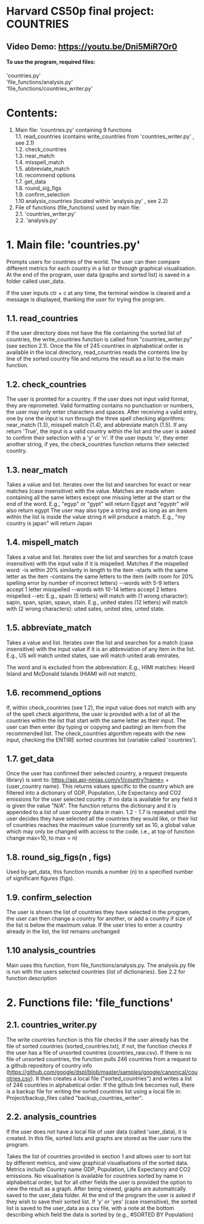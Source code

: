 # Harvard CS50p final project: COUNTRIES


## Video Demo:  <https://youtu.be/Dni5MiR7Or0>


#### To use the program, required files: 
'countries.py'  
'file_functions/analysis.py'  
'file_functions/countries_writer.py'

# Contents:
1. Main file: 'countries.py' containing 9 functions  
    1.1. read_countries (contains write_countries from 'countries_writer.py' , see 2.1)  
    1.2. check_countries  
    1.3. near_match   
    1.4. misspell_match   
    1.5. abbreviate_match   
    1.6. recommend options  
    1.7. get_data  
    1.8. round_sig_figs  
    1.9. confirm_selection  
    1.10 analysis_countries (located within 'analysis.py' , see 2.2)  
2. File of functions (file_functions) used by main file:  
    2.1. 'countries_writer.py'  
    2.2. 'analysis.py'  



# 1. Main file: 'countries.py'
Prompts users for countries of the world. The user can then compare different metrics for each country in a list or through
graphical visualisation. At the end of the program, user data (graphs and sorted list) is saved in a folder called user_data.

If the user inputs ctr + c at any time, the terminal window is cleared and a message is displayed, thanking the user for
trying the program.

## 1.1. read_countries
If the user directory does not have the file containing the sorted list of countries, the write_countries function is called
from "countries_writer.py" (see section 2.1). Once the file of 245 countries in alphabetical order is available in the local
directory, read_countries reads the contents line by line of the sorted country file and returns the result as a list to the
main function.

## 1.2. check_countries
The user is promted for a country. If the user does not input valid format, they are reprometed. Valid formatting contains
no punctuation or numbers, the user may only enter characters and spaces. After receiving a valid entry, one by one  the input
is run through the three spell checking algorithms: near_match (1.3), misspell match (1.4), and abbreviate match (1.5). If any
return 'True', the input is a valid country within the list and the user is asked to confirm their selection with a 'y' or 'n'.
If the user inputs 'n', they enter another string, if yes, the check_countries function returns their selected country.

## 1.3. near_match
Takes a value and list. Iterates over the list and searches for exact or near matches (case insensitive) with the value.
Matches are made when containing all the same letters except one missing letter at the start or the end of the word.
E.g., "egyp" or "gypt" will return Egypt and "egyptr" will also return egypt
The user may also type a string and as long as an item within the list is inside the value string it will produce a match.
E.g., "my country is japan" will return Japan

## 1.4. mispell_match
Takes a value and list. Iterates over the list and searches for a match (case insensitive) with the input valie if it is
mispelled.
Matches if the mispelled word:
    -is within 20% similarity in length to the item
    -starts with the same letter as the item
    -contains the same letters to the item (with room for 20% spelling error by number of incorrect letters)
        --words with 5-9 letters accept 1 letter misspelled
        --words with 10-14 letters accept 2 letters mispelled
        --etc
E.g., spain (5 letters) will match with (1 wrong character): sapin, span, spian, spaun, stain.
E.g., united states (12 letters) will match with (2 wrong characters): uited sates, united stes, unted state.

## 1.5. abbreviate_match
Takes a value and list. Iterates over the list and searches for a match (case insensitive) with the input value if it is
an abbreviation of any item in the list.
E.g., US will match united states, uae will match united arab emirates.

The word and is excluded from the abbreviation:
E.g., HIMI matches: Heard Island and McDonald Islands (HIAMI will not match).

## 1.6. recommend_options
If, within check_countries (see 1.2), the input value does not match with any of the spell check algorithms, the user is
provided with a list of all the countries within the list that start with the same letter as their input. The user can then
enter (by typing or copying and pasting) an item from the recommended list. The check_countries algorithm repeats with the
new input, checking the ENTIRE sorted countries list (variable called 'countries').

## 1.7. get_data
Once the user has confirmed their selected country, a request (requests library) is sent to:
https://api.api-ninjas.com/v1/country?name= + {user_country name}.
This returns values specific to the country which are filtered into a dictionary of GDP, Population, Life Expectancy and CO2
emissions for the user selected country. If no data is available for any field it is given the value "N/A". The function returns
the dictionary and it is appended to a list of user country data in main. 1.2 - 1.7 is repeated until the user decides they have
selected all the countries they would like, or their list of countries reaches the maximum value (currently set as 10, a global value
which may only be changed with access to the code. i.e., at top of function change max=10, to max = n)

## 1.8. round_sig_figs(n , figs)
Used by get_data, this function rounds a number (n) to a specified number of significant figures (figs).

## 1.9. confirm_selection
The user is shown the list of countries they have selected in the program, the user can then change a country for another, or add
a country if size of the list is below the maximum value. If the user tries to enter a country already in the list, the list remains
unchanged

## 1.10 analysis_countries
Main uses this function, from file_functions/analysis.py. The analysis.py file is run with the users selected countries (list of
dictionaries). See 2.2 for function description


# 2. Functions file: 'file_functions'

## 2.1. countries_writer.py
The write countries function is this file checks if the user already has the file of sorted countries
(sorted_countries.txt), if not, the function checks if the user has a file of unsorted countries (countries_raw.csv).
If there is no file of unsorted countries, the function pulls 246 countries from a request to a
github repository of country info (https://github.com/google/dspl/blob/master/samples/google/canonical/countries.csv).
It then creates a local file ("sorted_countries") and writes a list of 246 countries in alphabetical order.
If the github link becomes null, there is a backup file for writing the sorted countries list using a local file in:
Project/backup_files called "backup_countries_writer".

## 2.2. analysis_countries
If the user does not have a local file of user data (called 'user_data), it is created. In this file, sorted lists and
graphs are stored as the user runs the program.

Takes the list of countries provided in section 1 and allows user to sort list by different metrics, and view graphical
visualisations of the sorted data. Metrics include Country name GDP, Population, Life Expectancy and CO2 emissions. No
visualisation is available for countries sorted by name in alphabeitcal order, but for all other fields the user is provided
the option to view the result as a graph. After being viewed, graphs are automatically saved to the user_data folder.
At the end of the program the user is asked if they wish to save their sorted list. If 'y' or 'yes' (case insensitive),
the sorted list is saved to the user_data as a csv file, with a note at the bottom describing which field the data is sorted
by (e.g., #SORTED BY Population)

